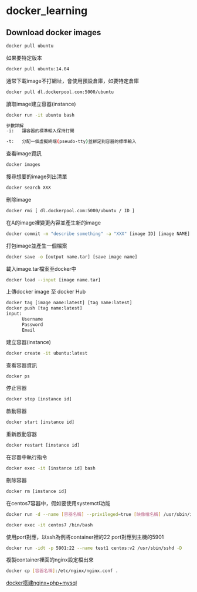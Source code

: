 # docker_learning

## Download docker images
```bash
docker pull ubuntu
```

如果要特定版本
```bash
docker pull ubuntu:14.04
```

通常下載image不打網址，會使用預設倉庫，如要特定倉庫
```bash
docker pull dl.dockerpool.com:5000/ubuntu
```

讀取image建立容器(instance)
```bash
docker run -it ubuntu bash

參數詳解
-i:   讓容器的標準輸入保持打開

-t:   分配一個虛擬終端(pseudo-tty)並綁定到容器的標準輸入
```

查看image資訊
```bash
docker images
```

搜尋想要的image列出清單
```bash
docker search XXX
```

刪除image
```bash
docker rmi [ dl.dockerpool.com:5000/ubuntu / ID ]
```
在A的image裡變更內容並產生新的image
```bash
docker commit -m "describe something" -a "XXX" [image ID] [image NAME]
```

打包image並產生一個檔案
```bash
docker save -o [output name.tar] [save image name]
```

載入image.tar檔案至docker中
```bash
docker load --input [image name.tar]
```
上傳docker image 至 docker Hub
```bash
docker tag [image name:latest] [tag name:latest]
docker push [tag name:latest]
input:
      Username
      Password
      Email
 ```

建立容器(instance)
```bash
docker create -it ubuntu:latest
```

查看容器資訊
```bash
docker ps
```

停止容器
```bash
docker stop [instance id]
```

啟動容器
```bash
docker start [instance id]
```

重新啟動容器
```bash
docker restart [instance id]
```

在容器中執行指令
```bash
docker exec -it [instance id] bash
```

刪除容器
```bash 
docker rm [instance id]
```

在centos7容器中，假如要使用systemctl功能
```bash
docker run -d --name [容器名稱] --privileged=true [映像檔名稱] /usr/sbin/init

docker exec -it centos7 /bin/bash
```

使用port對應，以ssh為例將container裡的22 port對應到主機的5901 
```bash
docker run -idt -p 5901:22 --name test1 centos:v2 /usr/sbin/sshd -D
```
複製container裡面的nginx設定檔出來
```bash
docker cp [容器名稱]:/etc/nginx/nginx.conf .
```

[docker搭建nginx+php+mysql](https://www.sail.name/2017/09/26/retalk-use-docker-to-build-development-environment-of-php-mysql-nginx/) 
